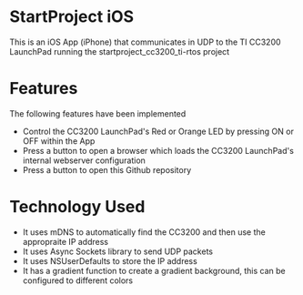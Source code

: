 StartProject iOS
================

This is an iOS App (iPhone) that communicates in UDP to the TI CC3200 LaunchPad running the startproject_cc3200_ti-rtos project

Features
========

The following features have been implemented
* Control the CC3200 LaunchPad's Red or Orange LED by pressing ON or OFF within the App
* Press a button to open a browser which loads the CC3200 LaunchPad's internal webserver configuration
* Press a button to open this Github repository

Technology Used
===============

* It uses mDNS to automatically find the CC3200 and then use the appropraite IP address
* It uses Async Sockets library to send UDP packets
* It uses NSUserDefaults to store the IP address
* It has a gradient function to create a gradient background, this can be configured to different colors



